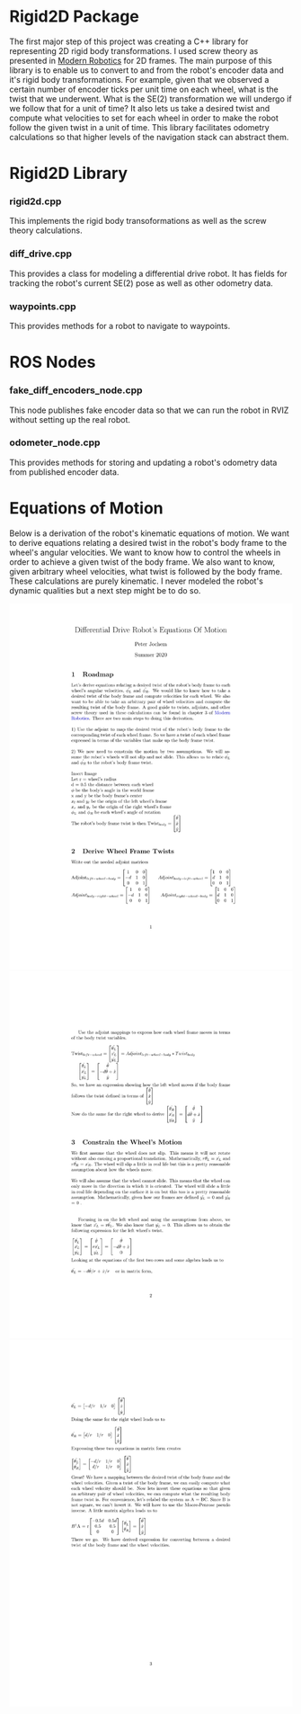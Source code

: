# Rigid2D Package
The first major step of this project was creating a C++ library for representing 2D rigid body transformations. I used screw theory as presented in [Modern Robotics](http://hades.mech.northwestern.edu/images/7/7f/MR.pdf) for 2D frames. The main purpose of this library is to enable us to convert to and from the robot's encoder data and it's rigid body transformations. For example, given that we observed a certain number of encoder ticks per unit time on each wheel, what is the twist that we underwent. What is the SE(2) transformation we will undergo if we follow that for a unit of time? It also lets us take a desired twist and compute what velocities to set for each wheel in order to make the robot follow the given twist in a unit of time. This library facilitates odometry calculations so that higher levels of the navigation stack can abstract them. 

# Rigid2D Library 

### rigid2d.cpp  
This implements the rigid body transoformations as well as the screw theory calculations. 

### diff_drive.cpp  
This provides a class for modeling a differential drive robot. It has fields for tracking the robot's current SE(2) pose as well as other odometry data.

### waypoints.cpp
This provides methods for a robot to navigate to waypoints. 


# ROS Nodes 

### fake_diff_encoders_node.cpp 
This node publishes fake encoder data so that we can run the robot in RVIZ without setting up the real robot.

### odometer_node.cpp
This provides methods for storing and updating a robot's odometry data from published encoder data. 


# Equations of Motion
Below is a derivation of the robot's kinematic equations of motion. We want to derive equations relating a desired twist in the robot's body frame to the wheel's angular velocities. We want to know how to control the wheels in order to achieve a given twist of the body frame. We also want to know, given arbitrary wheel velocities, what twist is followed by the body frame. These calculations are purely kinematic. I never modeled the robot's dynamic qualities but a next step might be to do so. <br />

![Page1 of Derivation](Derivations/page1.jpg)
![Page2 of Derivation](Derivations/page2.jpg)
![Page3 of Derivation](Derivations/page3.jpg)



